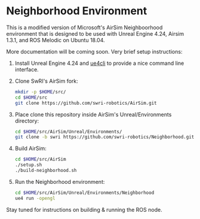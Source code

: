 Neighborhood Environment
========================

This is a modified version of Microsoft's AirSim Neighboorhood environment
that is designed to be used with Unreal Engine 4.24, Airsim 1.3.1, and
ROS Melodic on Ubuntu 18.04.

More documentation will be coming soon.  Very brief setup instructions:

1. Install Unreal Engine 4.24 and [ue4cli](https://github.com/adamrehn/ue4cli)
   to provide a nice command line interface.

2. Clone SwRI's AirSim fork:
   ```bash
   mkdir -p $HOME/src/
   cd $HOME/src
   git clone https://github.com/swri-robotics/AirSim.git
   ```

3. Place clone this repository inside AirSim's Unreal/Environments directory:
   ```bash
   cd $HOME/src/AirSim/Unreal/Environments/
   git clone -b swri https://github.com/swri-robotics/Neighborhood.git
   ```

4. Build AirSim:
   ```bash
   cd $HOME/src/AirSim
   ./setup.sh
   ./build-neighborhood.sh
   ```

5. Run the Neighborhood environment:
   ```bash
   cd $HOME/src/AirSim/Unreal/Environments/Neighborhood
   ue4 run -opengl
   ```

Stay tuned for instructions on building & running the ROS node.
